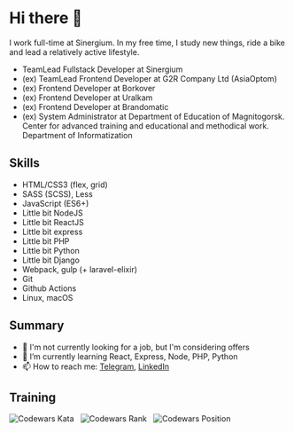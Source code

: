 # Hi there 👋

I work full-time at Sinergium. In my free time, I study new things, ride a bike and lead a relatively active lifestyle.
* TeamLead Fullstack Developer at Sinergium
* (ex) TeamLead Frontend Developer at G2R Company Ltd (AsiaOptom)
* (ex) Frontend Developer at Borkover
* (ex) Frontend Developer at Uralkam
* (ex) Frontend Developer at Brandomatic
* (ex) System Administrator at Department of Education of Magnitogorsk. Center for advanced training and educational and methodical work. Department of Informatization

## Skills
* HTML/CSS3 (flex, grid)
* SASS (SCSS), Less
* JavaScript (ES6+)
* Little bit NodeJS
* Little bit ReactJS
* Little bit express
* Little bit PHP
* Little bit Python
* Little bit Django
* Webpack, gulp (+ laravel-elixir)
* Git
* Github Actions 
* Linux, macOS

<!--
## CV's
* [linkedin.com](https://linkedin.com/in/vkgrd)
* [vkdg.ru](https://vkdg.ru)
-->

## Summary

* 🔭 I'm not currently looking for a job, but I'm considering offers
* 🌱 I’m currently learning React, Express, Node, PHP, Python
* 📫 How to reach me: [Telegram](https://t.me/exportDefault), [LinkedIn](https://linkedin.com/in/vkgrd)

## Training

![Codewars Kata](https://img.shields.io/endpoint?style=for-the-badge&url=https%3A%2F%2Fapi.vkdg.ru%2Fapi%2Fcodewars%2Fcompleted&logo=codewars&cacheSeconds=3600)&nbsp;&nbsp;
![Codewars Rank](https://img.shields.io/endpoint?style=for-the-badge&url=https%3A%2F%2Fapi.vkdg.ru%2Fapi%2Fcodewars%2Frank&logo=codewars&cacheSeconds=36000)&nbsp;&nbsp;
![Codewars Position](https://img.shields.io/endpoint?style=for-the-badge&url=https%3A%2F%2Fapi.vkdg.ru%2Fapi%2Fcodewars%2Fposition&logo=codewars)




<!--
**vkdg/vkdg** is a ✨ _special_ ✨ repository because its `README.md` (this file) appears on your GitHub profile.

Here are some ideas to get you started:

- 🔭 I’m currently working on ...
- 🌱 I’m currently learning ...
- 👯 I’m looking to collaborate on ...
- 🤔 I’m looking for help with ...
- 💬 Ask me about ...
- 📫 How to reach me: ...
- 😄 Pronouns: ...
- ⚡ Fun fact: ...
-->
